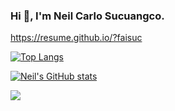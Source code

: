 ### Hi 👋, I'm Neil Carlo Sucuangco.


https://resume.github.io/?faisuc

[![Top Langs](https://github-readme-stats-faisuc.vercel.app/api/top-langs/?username=faisuc)](https://github.com/faisuc/github-readme-stats)

[![Neil's GitHub stats](https://github-readme-stats-faisuc.vercel.app/api?username=faisuc&count_private=true)](https://github.com/faisuc/github-readme-stats)

![](https://komarev.com/ghpvc/?username=your-github-username)


